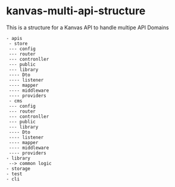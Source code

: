 # kanvas-multi-api-structure
This is a structure for a Kanvas API to handle multipe API Domains


```
- apis
 - store
 --- config
 --- router
 --- contronller
 --- public
 --- library
 ---- Dto
 ---- listener
 ---- mapper
 ---- middleware
 ---- providers
 - cms
 --- config
 --- router
 --- contronller
 --- public
 --- library
 ---- Dto
 ---- listener
 ---- mapper
 ---- middleware
 ---- providers
- library
 --> common logic
- storage
- test
- cli
```
